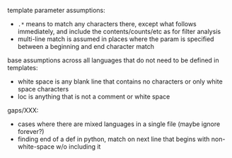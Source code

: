 template parameter assumptions:
- `.*` means to match any characters there, except what follows immediately, and include the contents/counts/etc as for filter analysis
- multi-line match is assumed in places where the param is specified between a beginning and end character match

base assumptions across all languages that do not need to be defined in templates:
- white space is any blank line that contains no characters or only white space characters
- loc is anything that is not a comment or white space

gaps/XXX:

- cases where there are mixed languages in a single file (maybe ignore forever?)
- finding end of a def in python, match on next line that begins with non-white-space w/o including it
